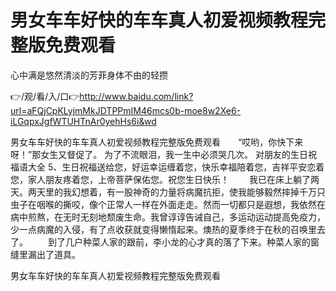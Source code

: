 # 男女车车好快的车车真人初爱视频教程完整版免费观看
心中满是悠然清淡的芳菲身体不由的轻攒

👉/观/看/入/口👉http://www.baidu.com/link?url=aFQjCpKLyjmMkJDTPPmIM46mcs0b-moe8w2Xe6-iLGqpxJgfWTUHTnAr0yehHs6i&wd

男女车车好快的车车真人初爱视频教程完整版免费观看　　“哎哟，你快下来呀！”那女生又督促了。
为了不流眼泪，我一生中必须哭几次。
	对朋友的生日祝福语大全	5、生日祝福送给您，好运幸运缠着您，快乐幸福陪着您，吉祥平安恋着您，家人朋友疼着您，上帝菩萨保佑您。祝您生日快乐！
　　我已在床上躺了两天。两天里的我幻想着，有一股神奇的力量将病魔抗拒，使我能够毅然摔掉千万只虫子在咽喉的撕咬，像个正常人一样在外面走走。然而一切都只是遐想，我依然在病中煎熬，在无时无刻地颓废生命。我曾谆谆告诫自己，多运动运动提高免疫力，少一点病魔的入侵，有了点收获就变得懒惰起来。燠热的夏季终于在秋的召唤里去了。
　　到了几户种菜人家的跟前，李小龙的心才真的落了下来。种菜人家的窗缝里漏出了道具。

男女车车好快的车车真人初爱视频教程完整版免费观看
